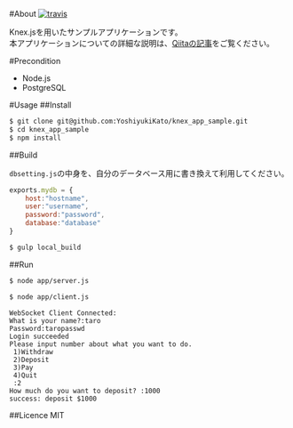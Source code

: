 #About
[ ![travis](https://travis-ci.org/YoshiyukiKato/knex_app_sample.svg?branch=master) ](https://travis-ci.org/YoshiyukiKato/knex_app_sample)

Knex.jsを用いたサンプルアプリケーションです。  
本アプリケーションについての詳細な説明は、[Qiitaの記事](http://qiita.com/YoshiyukiKato/items/59c9ac742536d706b322)をご覧ください。

#Precondition

* Node.js
* PostgreSQL

#Usage
##Install

```sh
$ git clone git@github.com:YoshiyukiKato/knex_app_sample.git
$ cd knex_app_sample
$ npm install
```
##Build

`dbsetting.js`の中身を、自分のデータベース用に書き換えて利用してください。

```js
exports.mydb = {
    host:"hostname",
    user:"username",
    password:"password",
    database:"database"
}
```

```sh
$ gulp local_build
```

##Run

```sh
$ node app/server.js
```

```sh
$ node app/client.js
```

```
WebSocket Client Connected:
What is your name?:taro
Password:taropasswd
Login succeeded
Please input number about what you want to do.
 1)Withdraw
 2)Deposit
 3)Pay
 4)Quit
 :2
How much do you want to deposit? :1000
success: deposit $1000
````

##Licence
MIT